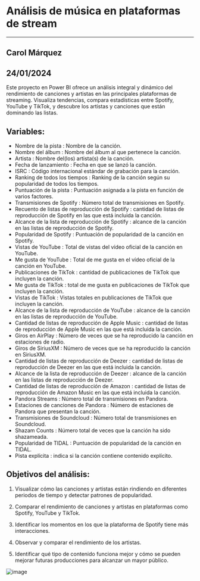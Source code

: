 # Análisis de música en plataformas de stream
---
 ## **Carol Márquez**
  24/01/2024
---
Este proyecto en Power BI ofrece un análisis integral y dinámico del rendimiento de canciones y artistas en las principales plataformas de streaming. 
Visualiza tendencias, compara estadísticas entre Spotify, YouTube y TikTok, y descubre los artistas y canciones que están dominando las listas.
## Variables:
- Nombre de la pista : Nombre de la canción.
- Nombre del álbum : Nombre del álbum al que pertenece la canción.
- Artista : Nombre del(los) artista(s) de la canción.
- Fecha de lanzamiento : Fecha en que se lanzó la canción.
- ISRC : Código internacional estándar de grabación para la canción.
- Ranking de todos los tiempos : Ranking de la canción según su popularidad de todos los tiempos.
- Puntuación de la pista : Puntuación asignada a la pista en función de varios factores.
- Transmisiones de Spotify : Número total de transmisiones en Spotify.
- Recuento de listas de reproducción de Spotify : cantidad de listas de reproducción de Spotify en las que está incluida la canción.
- Alcance de la lista de reproducción de Spotify : alcance de la canción en las listas de reproducción de Spotify.
- Popularidad de Spotify : Puntuación de popularidad de la canción en Spotify.
- Vistas de YouTube : Total de vistas del vídeo oficial de la canción en YouTube.
- Me gusta de YouTube : Total de me gusta en el vídeo oficial de la canción en YouTube.
- Publicaciones de TikTok : cantidad de publicaciones de TikTok que incluyen la canción.
- Me gusta de TikTok : total de me gusta en publicaciones de TikTok que incluyen la canción.
- Vistas de TikTok : Vistas totales en publicaciones de TikTok que incluyen la canción.
- Alcance de la lista de reproducción de YouTube : alcance de la canción en las listas de reproducción de YouTube.
- Cantidad de listas de reproducción de Apple Music : cantidad de listas de reproducción de Apple Music en las que está incluida la canción.
- Giros en AirPlay : Número de veces que se ha reproducido la canción en estaciones de radio.
- Giros de SiriusXM : Número de veces que se ha reproducido la canción en SiriusXM.
- Cantidad de listas de reproducción de Deezer : cantidad de listas de reproducción de Deezer en las que está incluida la canción.
- Alcance de la lista de reproducción de Deezer : alcance de la canción en las listas de reproducción de Deezer.
- Cantidad de listas de reproducción de Amazon : cantidad de listas de reproducción de Amazon Music en las que está incluida la canción.
- Pandora Streams : Número total de transmisiones en Pandora.
- Estaciones de canciones de Pandora : Número de estaciones de Pandora que presentan la canción.
- Transmisiones de Soundcloud : Número total de transmisiones en Soundcloud.
- Shazam Counts : Número total de veces que la canción ha sido shazameada.
- Popularidad de TIDAL : Puntuación de popularidad de la canción en TIDAL.
- Pista explícita : indica si la canción contiene contenido explícito.
  
## Objetivos del análisis:

1. Visualizar cómo las canciones y artistas están rindiendo en diferentes periodos de tiempo y detectar patrones de popularidad.

2. Comparar el rendimiento de canciones y artistas en plataformas como Spotify, YouTube y TikTok.
   
4. Identificar los momentos en los que la plataforma de Spotify tiene más interacciones.

5. Observar y comparar el rendimiento de los artistas.

6. Identificar qué tipo de contenido funciona mejor y cómo se pueden mejorar futuras producciones para alcanzar un mayor público.

![image](https://github.com/user-attachments/assets/b21563eb-772a-474a-aa2b-0a368d7f625a)

